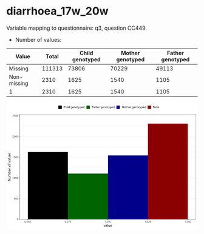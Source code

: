 # diarrhoea_17w_20w
Variable mapping to questionnaire: q3, question CC449.
- Number of values:

| Value | Total | Child genotyped | Mother genotyped | Father genotyped |
| ----- | ----- | --------------- | ---------------- | ---------------- |
| Missing | 111313 | 73806 | 70229 | 49113 |
| Non-missing | 2310 | 1625 | 1540 | 1105 |
| 1 | 2310 | 1625 | 1540 | 1105 |



![](diarrhoea_17w_20w_n.png)



